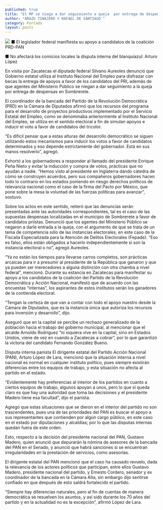 ```yaml
---
published: true
title: "El MP se niega a dar seguimiento a queja  por entrega de despensas: Silvano Aureoles"
author: "ARAZU TINAJERO Y RAFAEL DE SANTIAGO "
category: Portada
layout: posts
---
```


![](http://i.imgur.com/1TPIPlqm.jpg)
■ El legislador federal manifiesta su apoyo a candidatos de la coalición PRD-PAN

■ No afectará los comicios locales la disputa interna del blanquiazul: Arturo López

En visita por Zacatecas el diputado federal Silvano Aureoles denunció que Gobierno estatal utiliza al Instituto Nacional del Empleo para disfrazar con becas la entrega de apoyos a favor de los candidatos del PRI, además de que agentes del Ministerio Público se niegan a dar seguimiento a la queja por entrega de despensas en Sombrerete.

El coordinador de la bancada del Partido de la Revolución Democrática (PRD) en la Cámara de Diputados afirmó que los recursos del programa para el desarrollo de proyectos productivos implementado por el Servicio Estatal del Empleo, como se denominaba anteriormente al Instituto Nacional del Empleo, se utiliza en el sentido electoral a fin de simulan apoyos e inducir el voto a favor de candidatos del tricolor.

“Es difícil pensar que a estas alturas del desarrollo democrático se siguen utilizando estos mecanismos para inducir los votos a favor de candidatos determinados y eso depende estrictamente del gobernador. Está en sus manos resolverlo”, agregó.

Exhortó a los gobernadores a responder al llamado del presidente Enrique Peña Nieto y evitar la inducción y compra de votos, prácticas que no ayudan a nadie.
“Hemos visto al presidente en Inglaterra dando cátedra de cómo se construyen acuerdos, pero sus compañeros gobernadores hacen todo lo contrario en los estados poniendo en riesgo derechos políticos de relevancia nacional como el caso de la firma del Pacto por México, que pone sobre la mesa la voluntad de las fuerzas políticas para avanzar”, sostuvo.

Sobre los actos en este sentido, reiteró que las denuncias serán presentadas ante las autoridades correspondientes, tal es el caso de las supuestas despensas localizadas en el municipio de Sombrerete a favor de candidatos priístas.
Denunció que los agentes del Ministerio Público se negaron a darle entrada a la queja, con el argumento de que se trata de un tema de competencia sólo de las instancias electorales, en este caso de la Fiscalía Especializada para la Atención de Delitos Electorales (Fepade). “Eso es falso, ellos están obligados a hacerlo independientemente si son la instancia electoral o no”, agregó Aureoles.

“Ya no están los tiempos para llevarse carros completos, son prácticas arcaicas para ir a presumir al presidente de la República que ganaron y que ya pueden ser merecedores a alguna distinción con otra chamba a nivel federal”, mencionó.
Durante su estancia en Zacatecas para manifestar su apoyo a los candidatos de la coalición del Partido de la Revolución Democrática y Acción Nacional, manifestó que de acuerdo con las encuestas “internas”, los aspirantes de estos institutos serán los ganadores de la contienda electoral.

“Tengan la certeza de que van a contar con todo el apoyo nuestro desde la Cámara de Diputados, que es la instancia única que autoriza los recursos para inversión y desarrollo”, dijo.

Aseguró que en la capital se percibe un rechazo generalizado de la población hacia el trabajo del gobierno municipal, al mencionar que el alcalde Arnoldo Rodríguez “ni siquiera vive en la capital, sino en Estados Unidos, viene de vez en cuando a Zacatecas a cobrar”, por lo que garantizó la victoria del candidato Fernando González Bueno.

Disputa interna panista 
El dirigente estatal del Partido Acción Nacional (PAN), Arturo López de Lara, mencionó que la situación interna a nivel nacional es normal en cualquier instituto político, pues siempre existirán diferencias entre los equipos de trabajo, y esta situación no afecta al partido en el estado.

“Evidentemente hay preferencias al interior de los partidos en cuanto a ciertos equipos de trabajo, algunos apoyan a unos, pero lo que sí queda claro es que hay una autoridad que toma las decisiones y el presidente Madero tiene esa facultad”, dijo el panista.

Agregó que estas situaciones que se dieron en el interior del partido no son trascendentes, pues una de las prioridades del PAN es buscar el apoyo a sus representantes que contienden por algún cargo público, en este caso en el estado por diputaciones y alcaldías; por lo que las disputas internas quedan fuera de este orden.

Esto, respecto a la decisión del presidente nacional del PAN, Gustavo Madero, quien anunció que depurarán la nómina de asesores de la bancada del PAN en el Senado, y anunció que habrá sanciones si se encuentran irregularidades en la prestación de servicios, como asesorías.

El dirigente estatal del PAN mencionó que el caso ha causado revuelo, dada la relevancia de los actores políticos que participan, entre ellos Gustavo Madero, presidente nacional del partido, y Ernesto Cordero, senador y ex coordinador de la bancada en la Cámara Alta, sin embargo dijo sentirse confiado en que después de esto saldrá fortalecido el partido.

“Siempre hay diferencias naturales, pero al fin de cuentas de manera democrática se resuelven los asuntos, y así sido durante los 70 años del partido y en la actualidad no es la excepción”, afirmó López de Lara.
